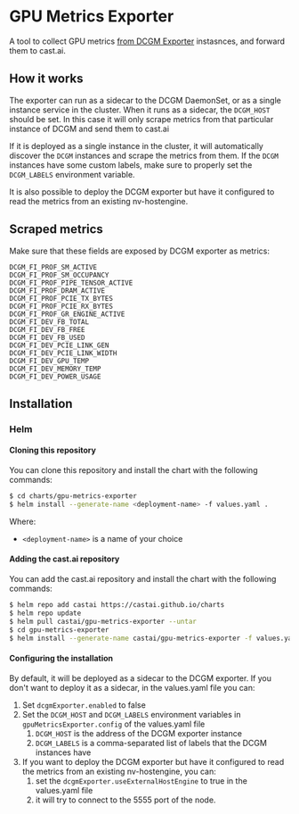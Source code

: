 # GPU Metrics Exporter

A tool to collect GPU metrics [from DCGM Exporter](https://github.com/NVIDIA/dcgm-exporter) instasnces, and forward them to cast.ai.

## How it works

The exporter can run as a sidecar to the DCGM DaemonSet, or as a single instance service in the cluster.
When it runs as a sidecar, the `DCGM_HOST` should be set. In this case it will only scrape metrics from that particular 
instance of DCGM and send them to cast.ai

If it is deployed as a single instance in the cluster, it will automatically discover the `DCGM` instances and scrape 
the metrics from them. If the `DCGM` instances have some custom labels, make sure to properly set the `DCGM_LABELS` 
environment variable.

It is also possible to deploy the DCGM exporter but have it configured to read the metrics from an existing 
nv-hostengine.

## Scraped metrics

Make sure that these fields are exposed by DCGM exporter as metrics:

```
DCGM_FI_PROF_SM_ACTIVE
DCGM_FI_PROF_SM_OCCUPANCY
DCGM_FI_PROF_PIPE_TENSOR_ACTIVE
DCGM_FI_PROF_DRAM_ACTIVE
DCGM_FI_PROF_PCIE_TX_BYTES
DCGM_FI_PROF_PCIE_RX_BYTES
DCGM_FI_PROF_GR_ENGINE_ACTIVE
DCGM_FI_DEV_FB_TOTAL
DCGM_FI_DEV_FB_FREE
DCGM_FI_DEV_FB_USED
DCGM_FI_DEV_PCIE_LINK_GEN
DCGM_FI_DEV_PCIE_LINK_WIDTH
DCGM_FI_DEV_GPU_TEMP
DCGM_FI_DEV_MEMORY_TEMP
DCGM_FI_DEV_POWER_USAGE
```

## Installation

### Helm

#### Cloning this repository

You can clone this repository and install the chart with the following commands:
```bash
$ cd charts/gpu-metrics-exporter
$ helm install --generate-name <deployment-name> -f values.yaml .
```
Where:
* `<deployment-name>` is a name of your choice
#### Adding the cast.ai repository

You can add the cast.ai repository and install the chart with the following commands:

```bash
$ helm repo add castai https://castai.github.io/charts
$ helm repo update
$ helm pull castai/gpu-metrics-exporter --untar
$ cd gpu-metrics-exporter
$ helm install --generate-name castai/gpu-metrics-exporter -f values.yaml
```
#### Configuring the installation

By default, it will be deployed as a sidecar to the DCGM exporter. 
If you don't want to deploy it as a sidecar, in the values.yaml file you can:
1. Set `dcgmExporter.enabled` to false
2. Set the `DCGM_HOST` and `DCGM_LABELS` environment variables in `gpuMetricsExporter.config` of 
   the values.yaml file
   1. `DCGM_HOST` is the address of the DCGM exporter instance
   2. `DCGM_LABELS` is a comma-separated list of labels that the DCGM instances have
3. If you want to deploy the DCGM exporter but have it configured to read the metrics from an existing nv-hostengine,
you can:
   1. set the `dcgmExporter.useExternalHostEngine` to true in the values.yaml file
   2. it will try to connect to the 5555 port of the node.

